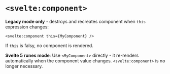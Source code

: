 # `<svelte:component>`

**Legacy mode only** - destroys and recreates component when `this` expression changes:

```svelte
<svelte:component this={MyComponent} />
```

If `this` is falsy, no component is rendered.

**Svelte 5 runes mode**: Use `<MyComponent>` directly - it re-renders automatically when the component value changes. `<svelte:component>` is no longer necessary.